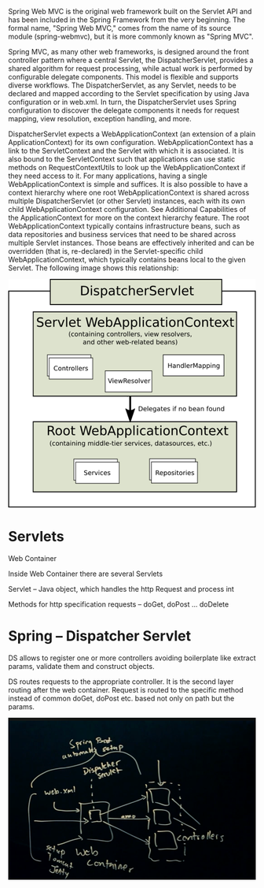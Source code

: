 Spring Web MVC is the original web framework built on the Servlet API and has been included in the Spring Framework from the very beginning. The formal name, "Spring Web MVC," comes from the name of its source module (spring-webmvc), but it is more commonly known as "Spring MVC".


Spring MVC, as many other web frameworks, is designed around the front controller pattern where a central Servlet, the DispatcherServlet, provides a shared algorithm for request processing, while actual work is performed by configurable delegate components. This model is flexible and supports diverse workflows.
The DispatcherServlet, as any Servlet, needs to be declared and mapped according to the Servlet specification by using Java configuration or in web.xml. In turn, the DispatcherServlet uses Spring configuration to discover the delegate components it needs for request mapping, view resolution, exception handling, and more.


DispatcherServlet expects a WebApplicationContext (an extension of a plain ApplicationContext) for its own configuration. WebApplicationContext has a link to the ServletContext and the Servlet with which it is associated. It is also bound to the ServletContext such that applications can use static methods on RequestContextUtils to look up the WebApplicationContext if they need access to it.
For many applications, having a single WebApplicationContext is simple and suffices. It is also possible to have a context hierarchy where one root WebApplicationContext is shared across multiple DispatcherServlet (or other Servlet) instances, each with its own child WebApplicationContext configuration. See Additional Capabilities of the ApplicationContext for more on the context hierarchy feature.
The root WebApplicationContext typically contains infrastructure beans, such as data repositories and business services that need to be shared across multiple Servlet instances. Those beans are effectively inherited and can be overridden (that is, re-declared) in the Servlet-specific child WebApplicationContext, which typically contains beans local to the given Servlet. The following image shows this relationship:


![Dispatcher_Servlet_1.png](img/Dispatcher_Servlet_1.png)


# Servlets

Web Container

Inside Web Container there are several Servlets

Servlet – Java object, which handles the http Request and process int

Methods for http specification requests – doGet, doPost … doDelete



# Spring – Dispatcher Servlet

DS allows to register one or more controllers avoiding boilerplate like extract params, validate them and construct objects.

DS routes requests to the appropriate controller. It is the second layer routing after the web container. Request is routed to the specific method instead of common doGet, doPost etc. based not only on path but the params.

![Dispatcher Servlet_2.png](img/Dispatcher%20Servlet_2.png)